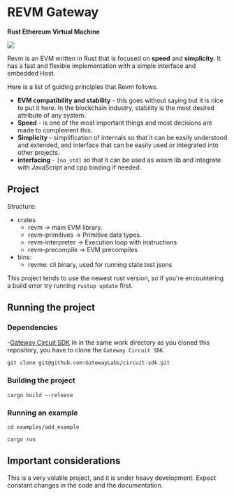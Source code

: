 # REVM Gateway

**Rust Ethereum Virtual Machine**

![](./assets/logo/revm-banner.png)

Revm is an EVM written in Rust that is focused on **speed** and **simplicity**.
It has a fast and flexible implementation with a simple interface and embedded Host.

Here is a list of guiding principles that Revm follows.

- **EVM compatibility and stability** - this goes without saying but it is nice to put it here. In the blockchain industry, stability is the most desired attribute of any system.
- **Speed** - is one of the most important things and most decisions are made to complement this.
- **Simplicity** - simplification of internals so that it can be easily understood and extended, and interface that can be easily used or integrated into other projects.
- **interfacing** - `[no_std]` so that it can be used as wasm lib and integrate with JavaScript and cpp binding if needed.

## Project

Structure:

- crates
  - revm -> main EVM library.
  - revm-primitives -> Primitive data types.
  - revm-interpreter -> Execution loop with instructions
  - revm-precompile -> EVM precompiles
- bins:
  - revme: cli binary, used for running state test jsons

This project tends to use the newest rust version, so if you're encountering a build error try running `rustup update` first.

## Running the project

### Dependencies

-[Gateway Circuit SDK](https://github.com/GatewayLabs/circuit-sdk)
In in the same work directory as you cloned this repository, you have to clone the `Gateway Circuit SDK`.

```shell
git clone git@github.com:GatewayLabs/circuit-sdk.git
```

### Building the project

```shell
cargo build --release
```

### Running an example

```shell
cd examples/add_example
```

```shell
cargo run
```

## Important considerations

This is a very volatile project, and it is under heavy development. Expect constant changes in the code and the documentation.

